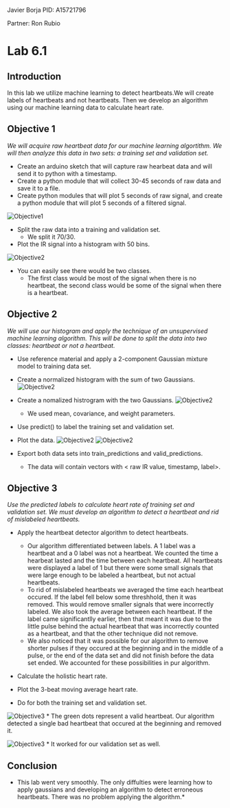 Javier Borja
PID: A15721796

Partner: Ron Rubio

# Lab 6.1

## Introduction
In this lab we utilize machine learning to detect heartbeats.We will create labels of heartbeats and not heartbeats. Then we develop an algorithm using our machine learning data to calculate heart rate.

## Objective 1
*We will acquire raw heartbeat data for our machine learning algortithm. We will then analyze this data in two sets: a training set and validation set.*

* Create an arduino sketch that will capture raw hearbeat data and will send it to python with a timestamp.
* Create a python module that will collect 30-45 seconds of raw data and save it to a file.
* Create python modules that will plot 5 seconds of raw signal, and create a python module that will plot 5 seconds of a filtered signal.

![Objective1](/Lab6.1/Images/Obj1_Signals.png)

* Split the raw data into a training and validation set.
    * We split it 70/30.
* Plot the IR signal into a histogram with 50 bins.

![Objective2](/Lab6.1/Images/Obj1_Hist.png)

* You can easily see there would be two classes.
    * The first class would be most of the signal when there is no heartbeat, the second class would be some of the signal when there is a heartbeat.


## Objective 2
*We will use our histogram and apply the technique of an unsupervised machine learning algorithm. This will be done to split the data into two classes: heartbeat or not a heartbeat.*

* Use reference material and apply a 2-component Gaussian mixture model to training data set.
* Create a normalized histogram with the sum of two Gaussians.
![Objective2](/Lab6.1/Images/Obj2_SumGaus.png)

* Create a nomalized histrogram with the two Gaussians.
![Objective2](/Lab6.1/Images/Obj2_TwoGaus.png)

    * We used mean, covariance, and weight parameters.

* Use predict() to label the training set and validation set.
* Plot the data.
![Objective2](/Lab6.1/Images/Obj2_TrainPredictions.png)
![Objective2](/Lab6.1/Images/Obj2_ValidPredictions.png)
* Export both data sets into train_predictions and valid_predictions.
    * The data will contain vectors with < raw IR value, timestamp, label>.



## Objective 3
*Use the predicted labels to calculate heart rate of training set and validation set. We must develop an algorithm to detect a heartbeat and rid of mislabeled heartbeats.*

* Apply the heartbeat detector algorithm to detect heartbeats.
    * Our algorithm differentiated between labels. A 1 label was a heartbeat and a 0 label was not a heartbeat. We counted the time a hearbeat lasted and the time between each heartbeat. All heartbeats were displayed a label of 1 but there were some small signals that were large enough to be labeled a heartbeat, but not actual heartbeats.
    * To rid of mislabeled heartbeats we averaged the time each heartbeat occured. If the label fell below some threshhold, then it was removed. This would remove smaller signals that were incorrectly labeled. We also took the average between each heartbeat. If the label came significantlly earlier, then that meant it was due to the little pulse behind the actual heartbeat that was incorrectly counted as a heartbeat, and that the other technique did not remove.
    * We also noticed that it was possible for our algorithm to remove shorter pulses if they occured at the beginning and in the middle of a pulse, or the end of the data set and did not finish before the data set ended. We accounted for these possibilities in pur algorithm.
* Calculate the holistic heart rate.
* Plot the 3-beat moving average heart rate.

* Do for both the training set and validation set.

![Objective3](/Lab6.1/Images/train_hr.png)
    * The green dots represent a valid heartbeat. Our algorithm detected a single bad heartbeat that occured at the beginning and removed it.


![Objective3](/Lab6.1/Images/valid_hr.png)
    * It worked for our validation set as well.

## Conclusion
* This lab went very smoothly. The only diffulties were learning how to apply gaussians and developing an algorithm to detect erroneous heartbeats. There was no problem applying the algorithm.*
